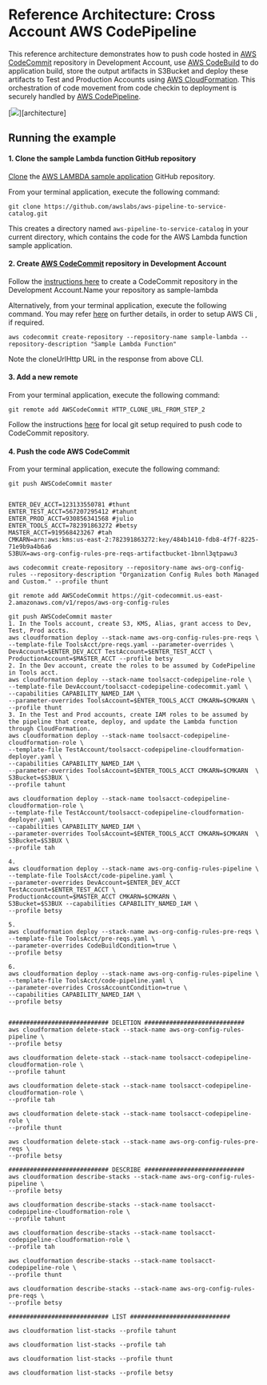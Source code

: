 # Reference Architecture: Cross Account AWS CodePipeline

This reference architecture demonstrates how to push code hosted in [AWS CodeCommit](code-commit-url) repository in Development Account,
use [AWS CodeBuild](code-build-url) to do application build, store the output artifacts in S3Bucket and deploy these artifacts to Test
and Production Accounts using [AWS CloudFormation](clouformation-url). This orchestration of code movement from code checkin to deployment
is securely handled by [AWS CodePipeline](code-pipeline-url).


[![](images/architecture.png)][architecture]

## Running the example

#### 1. Clone the sample Lambda function GitHub repository

[Clone](https://help.github.com/articles/cloning-a-repository/) the [AWS LAMBDA sample application](https://github.com/awslabs/aws-pipeline-to-service-catalog.git) GitHub repository.

From your terminal application, execute the following command:

```console
git clone https://github.com/awslabs/aws-pipeline-to-service-catalog.git
```

This creates a directory named `aws-pipeline-to-service-catalog` in your current directory, which contains the code for the AWS Lambda function sample application.

#### 2. Create [AWS CodeCommit](code-commit-url) repository in Development Account

Follow the [instructions here](http://docs.aws.amazon.com/codecommit/latest/userguide/getting-started.html#getting-started-create-repo) to create a CodeCommit repository
in the Development Account.Name your repository as sample-lambda

Alternatively, from your terminal application, execute the following command. You may refer [here](http://docs.aws.amazon.com/codecommit/latest/userguide/how-to-create-repository.html#how-to-create-repository-cli)
on further details, in order to setup AWS Cli , if required.

```console
aws codecommit create-repository --repository-name sample-lambda --repository-description "Sample Lambda Function"
```

Note the cloneUrlHttp URL in the response from above CLI.

#### 3. Add a new remote

From your terminal application, execute the following command:

```console
git remote add AWSCodeCommit HTTP_CLONE_URL_FROM_STEP_2
```

Follow the instructions [here](http://docs.aws.amazon.com/codecommit/latest/userguide/setting-up.html) for local git setup required to push code to CodeCommit repository.

#### 4. Push the code AWS CodeCommit

From your terminal application, execute the following command:

```console
git push AWSCodeCommit master
```

[code-commit-url]: https://aws.amazon.com/devops/continuous-delivery/
[code-build-url]: https://aws.amazon.com/codebuild/
[code-pipeline-url]: https://aws.amazon.com/codepipeline/
[clouformation-url]: https://aws.amazon.com/cloudformation/
[lambda-url]: https://aws.amazon.com/lambda/


```

ENTER_DEV_ACCT=123133550781 #thunt
ENTER_TEST_ACCT=567207295412 #tahunt
ENTER_PROD_ACCT=930856341568 #julio
ENTER_TOOLS_ACCT=782391863272 #betsy
MASTER_ACCT=919568423267 #tah
CMKARN=arn:aws:kms:us-east-2:782391863272:key/484b1410-fdb8-4f7f-8225-71e9b9a4b6a6
S3BUX=aws-org-config-rules-pre-reqs-artifactbucket-1bnnl3qtpawu3

aws codecommit create-repository --repository-name aws-org-config-rules --repository-description "Organization Config Rules both Managed and Custom." --profile thunt

git remote add AWSCodeCommit https://git-codecommit.us-east-2.amazonaws.com/v1/repos/aws-org-config-rules

git push AWSCodeCommit master
1. In the Tools account, create S3, KMS, Alias, grant access to Dev, Test, Prod accts.
aws cloudformation deploy --stack-name aws-org-config-rules-pre-reqs \
--template-file ToolsAcct/pre-reqs.yaml --parameter-overrides \
DevAccount=$ENTER_DEV_ACCT TestAccount=$ENTER_TEST_ACCT \
ProductionAccount=$MASTER_ACCT --profile betsy
2. In the Dev account, create the roles to be assumed by CodePipeline in Tools acct.
aws cloudformation deploy --stack-name toolsacct-codepipeline-role \
--template-file DevAccount/toolsacct-codepipeline-codecommit.yaml \
--capabilities CAPABILITY_NAMED_IAM \
--parameter-overrides ToolsAccount=$ENTER_TOOLS_ACCT CMKARN=$CMKARN \
--profile thunt
3. In the Test and Prod accounts, create IAM roles to be assumed by the pipeline that create, deploy, and update the Lambda function through CloudFormation.
aws cloudformation deploy --stack-name toolsacct-codepipeline-cloudformation-role \
--template-file TestAccount/toolsacct-codepipeline-cloudformation-deployer.yaml \
--capabilities CAPABILITY_NAMED_IAM \
--parameter-overrides ToolsAccount=$ENTER_TOOLS_ACCT CMKARN=$CMKARN  \
S3Bucket=$S3BUX \
--profile tahunt

aws cloudformation deploy --stack-name toolsacct-codepipeline-cloudformation-role \
--template-file TestAccount/toolsacct-codepipeline-cloudformation-deployer.yaml \
--capabilities CAPABILITY_NAMED_IAM \
--parameter-overrides ToolsAccount=$ENTER_TOOLS_ACCT CMKARN=$CMKARN  \
S3Bucket=$S3BUX \
--profile tah

4.
aws cloudformation deploy --stack-name aws-org-config-rules-pipeline \
--template-file ToolsAcct/code-pipeline.yaml \
--parameter-overrides DevAccount=$ENTER_DEV_ACCT TestAccount=$ENTER_TEST_ACCT \
ProductionAccount=$MASTER_ACCT CMKARN=$CMKARN \
S3Bucket=$S3BUX --capabilities CAPABILITY_NAMED_IAM \
--profile betsy

5.
aws cloudformation deploy --stack-name aws-org-config-rules-pre-reqs \
--template-file ToolsAcct/pre-reqs.yaml \
--parameter-overrides CodeBuildCondition=true \
--profile betsy

6.
aws cloudformation deploy --stack-name aws-org-config-rules-pipeline \
--template-file ToolsAcct/code-pipeline.yaml \
--parameter-overrides CrossAccountCondition=true \
--capabilities CAPABILITY_NAMED_IAM \
--profile betsy


############################ DELETION ############################
aws cloudformation delete-stack --stack-name aws-org-config-rules-pipeline \
--profile betsy

aws cloudformation delete-stack --stack-name toolsacct-codepipeline-cloudformation-role \
--profile tahunt

aws cloudformation delete-stack --stack-name toolsacct-codepipeline-cloudformation-role \
--profile tah

aws cloudformation delete-stack --stack-name toolsacct-codepipeline-role \
--profile thunt

aws cloudformation delete-stack --stack-name aws-org-config-rules-pre-reqs \
--profile betsy

############################ DESCRIBE ############################
aws cloudformation describe-stacks --stack-name aws-org-config-rules-pipeline \
--profile betsy

aws cloudformation describe-stacks --stack-name toolsacct-codepipeline-cloudformation-role \
--profile tahunt

aws cloudformation describe-stacks --stack-name toolsacct-codepipeline-cloudformation-role \
--profile tah

aws cloudformation describe-stacks --stack-name toolsacct-codepipeline-role \
--profile thunt

aws cloudformation describe-stacks --stack-name aws-org-config-rules-pre-reqs \
--profile betsy

############################ LIST ############################

aws cloudformation list-stacks --profile tahunt

aws cloudformation list-stacks --profile tah

aws cloudformation list-stacks --profile thunt

aws cloudformation list-stacks --profile betsy


```

